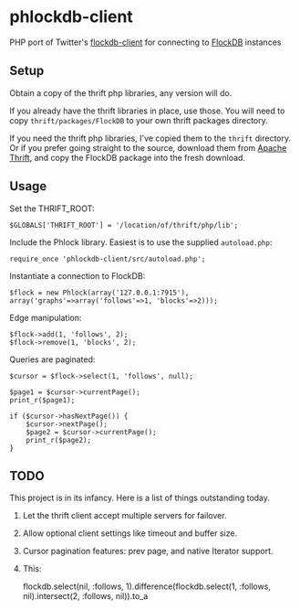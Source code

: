 phlockdb-client
===============

PHP port of Twitter's [flockdb-client](http://github.com/twitter/flockdb-client)
for connecting to [FlockDB](http://github.com/twitter/flockdb) instances

Setup
-----

Obtain a copy of the thrift php libraries, any version will do.

If you already have the thrift libraries in place, use those.
You will need to copy `thrift/packages/FlockDB` to your own thrift packages directory.

If you need the thrift php libraries, I've copied them to the `thrift` directory.
Or if you prefer going straight to the source, download them from [Apache Thrift](http://incubator.apache.org/thrift/),
and copy the FlockDB package into the fresh download.

Usage
-----

Set the THRIFT_ROOT:

	$GLOBALS['THRIFT_ROOT'] = '/location/of/thrift/php/lib';

Include the Phlock library. Easiest is to use the supplied `autoload.php`:

	require_once 'phlockdb-client/src/autoload.php';

Instantiate a connection to FlockDB:

	$flock = new Phlock(array('127.0.0.1:7915'), array('graphs'=>array('follows'=>1, 'blocks'=>2)));

Edge manipulation:

	$flock->add(1, 'follows', 2);
	$flock->remove(1, 'blocks', 2);

Queries are paginated:

	$cursor = $flock->select(1, 'follows', null);
	
	$page1 = $cursor->currentPage();
	print_r($page1);
	
	if ($cursor->hasNextPage()) {
		$cursor->nextPage();
		$page2 = $cursor->currentPage();
		print_r($page2);
	}

TODO
----

This project is in its infancy. Here is a list of things outstanding today.

1. Let the thrift client accept multiple servers for failover.
2. Allow optional client settings like timeout and buffer size.
3. Cursor pagination features: prev page, and native Iterator support.
4. This:

	flockdb.select(nil, :follows, 1).difference(flockdb.select(1, :follows, nil).intersect(2, :follows, nil)).to_a

